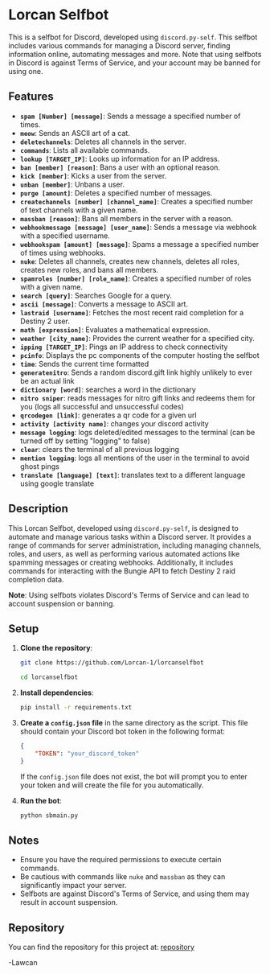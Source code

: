 # Lorcan Selfbot

This is a selfbot for Discord, developed using `discord.py-self`. This selfbot includes various commands for managing a Discord server, finding information online, automating messages and more. Note that using selfbots in Discord is against Terms of Service, and your account may be banned for using one.

## Features

- **`spam [Number] [message]`**: Sends a message a specified number of times.
- **`meow`**: Sends an ASCII art of a cat.
- **`deletechannels`**: Deletes all channels in the server.
- **`commands`**: Lists all available commands.
- **`lookup [TARGET_IP]`**: Looks up information for an IP address.
- **`ban [member] [reason]`**: Bans a user with an optional reason.
- **`kick [member]`**: Kicks a user from the server.
- **`unban [member]`**: Unbans a user.
- **`purge [amount]`**: Deletes a specified number of messages.
- **`createchannels [number] [channel_name]`**: Creates a specified number of text channels with a given name.
- **`massban [reason]`**: Bans all members in the server with a reason.
- **`webhookmessage [message] [user_name]`**: Sends a message via webhook with a specified username.
- **`webhookspam [amount] [message]`**: Spams a message a specified number of times using webhooks.
- **`nuke`**: Deletes all channels, creates new channels, deletes all roles, creates new roles, and bans all members.
- **`spamroles [number] [role_name]`**: Creates a specified number of roles with a given name.
- **`search [query]`**: Searches Google for a query.
- **`ascii [message]`**: Converts a message to ASCII art.
- **`lastraid [username]`**: Fetches the most recent raid completion for a Destiny 2 user.
- **`math [expression]`**: Evaluates a mathematical expression.
- **`weather [city_name]`**: Provides the current weather for a specified city.
- **`ipping [TARGET_IP]`**: Pings an IP address to check connectivity
- **`pcinfo`**: Displays the pc components of the computer hosting the selfbot
- **`time`**: Sends the current time formatted  
- **`generatenitro`**: Sends a random discord.gift link highly unlikely to ever be an actual link
- **`dictionary [word]`**: searches a word in the dictionary
- **`nitro sniper`**: reads messages for nitro gift links and redeems them for you (logs all successful and unsuccessful codes)
- **`qrcodegen [link]`**: generates a qr code for a given url
- **`activity [activity name]`**: changes your discord activity
- **`message logging`**: logs deleted/edited messages to the terminal (can be turned off by setting "logging" to false)
- **`clear`**: clears the terminal of all previous logging
- **`mention logging`**: logs all mentions of the user in the terminal to avoid ghost pings
- **`translate [language] [text]`**: translates text to a different language using google translate




## Description

This Lorcan Selfbot, developed using `discord.py-self`, is designed to automate and manage various tasks within a Discord server. It provides a range of commands for server administration, including managing channels, roles, and users, as well as performing various automated actions like spamming messages or creating webhooks. Additionally, it includes commands for interacting with the Bungie API to fetch Destiny 2 raid completion data.

**Note**: Using selfbots violates Discord's Terms of Service and can lead to account suspension or banning.

## Setup

1. **Clone the repository**:

    ```bash
    git clone https://github.com/Lorcan-1/lorcanselfbot
    
    cd lorcanselfbot
    ```

2. **Install dependencies**:

    ```bash
    pip install -r requirements.txt
    ```

3. **Create a `config.json` file** in the same directory as the script. This file should contain your Discord bot token in the following format:

    ```json
    {
        "TOKEN": "your_discord_token"
    }
    ```

   If the `config.json` file does not exist, the bot will prompt you to enter your token and will create the file for you automatically.

4. **Run the bot**:

    ```bash
    python sbmain.py
    ```
    
## Notes

- Ensure you have the required permissions to execute certain commands.
- Be cautious with commands like `nuke` and `massban` as they can significantly impact your server.
- Selfbots are against Discord's Terms of Service, and using them may result in account suspension.

## Repository

You can find the repository for this project at: [repository](https://github.com/Lorcan-1/lorcanselfbot)

-Lawcan
